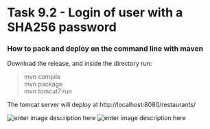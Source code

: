 # Task 9.2 - Login of user with a SHA256 password
### How to pack and deploy on the command line with maven

Download the release, and inside the directory run:
> mvn compile  
> mvn package  
> mvn tomcat7:run  


The tomcat server will deploy at http://localhost:8080/restaurants/  
  
  
![enter image description here](https://i.imgur.com/jKWBPyr.png)
![enter image description here](https://i.imgur.com/kagdPVS.png)  

